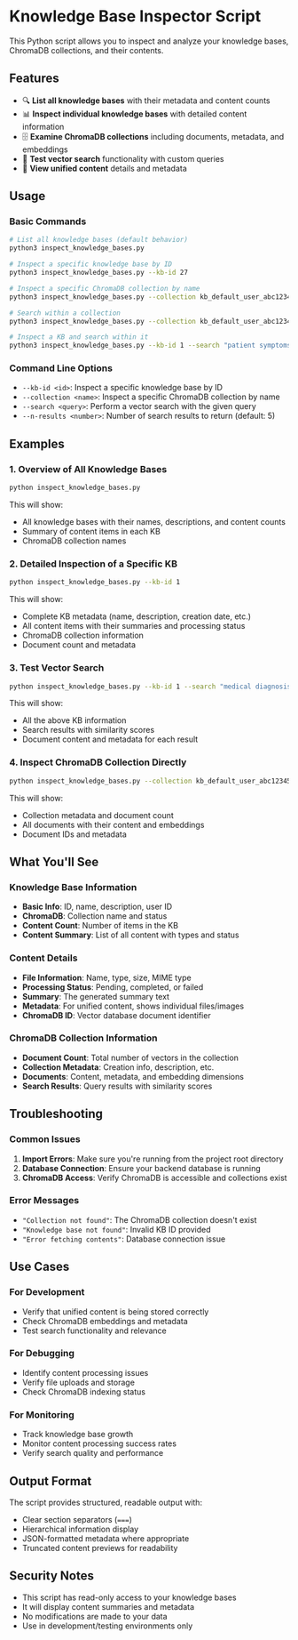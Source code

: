 # Knowledge Base Inspector Script

This Python script allows you to inspect and analyze your knowledge bases, ChromaDB collections, and their contents.

## Features

- 🔍 **List all knowledge bases** with their metadata and content counts
- 📊 **Inspect individual knowledge bases** with detailed content information
- 🗄️ **Examine ChromaDB collections** including documents, metadata, and embeddings
- 🔎 **Test vector search** functionality with custom queries
- 📝 **View unified content** details and metadata

## Usage

### Basic Commands

```bash
# List all knowledge bases (default behavior)
python3 inspect_knowledge_bases.py

# Inspect a specific knowledge base by ID
python3 inspect_knowledge_bases.py --kb-id 27

# Inspect a specific ChromaDB collection by name
python3 inspect_knowledge_bases.py --collection kb_default_user_abc12345

# Search within a collection
python3 inspect_knowledge_bases.py --collection kb_default_user_abc12345 --search "medical records"

# Inspect a KB and search within it
python3 inspect_knowledge_bases.py --kb-id 1 --search "patient symptoms"
```

### Command Line Options

- `--kb-id <id>`: Inspect a specific knowledge base by ID
- `--collection <name>`: Inspect a specific ChromaDB collection by name
- `--search <query>`: Perform a vector search with the given query
- `--n-results <number>`: Number of search results to return (default: 5)

## Examples

### 1. Overview of All Knowledge Bases
```bash
python inspect_knowledge_bases.py
```
This will show:
- All knowledge bases with their names, descriptions, and content counts
- Summary of content items in each KB
- ChromaDB collection names

### 2. Detailed Inspection of a Specific KB
```bash
python inspect_knowledge_bases.py --kb-id 1
```
This will show:
- Complete KB metadata (name, description, creation date, etc.)
- All content items with their summaries and processing status
- ChromaDB collection information
- Document count and metadata

### 3. Test Vector Search
```bash
python inspect_knowledge_bases.py --kb-id 1 --search "medical diagnosis"
```
This will show:
- All the above KB information
- Search results with similarity scores
- Document content and metadata for each result

### 4. Inspect ChromaDB Collection Directly
```bash
python inspect_knowledge_bases.py --collection kb_default_user_abc12345
```
This will show:
- Collection metadata and document count
- All documents with their content and embeddings
- Document IDs and metadata

## What You'll See

### Knowledge Base Information
- **Basic Info**: ID, name, description, user ID
- **ChromaDB**: Collection name and status
- **Content Count**: Number of items in the KB
- **Content Summary**: List of all content with types and status

### Content Details
- **File Information**: Name, type, size, MIME type
- **Processing Status**: Pending, completed, or failed
- **Summary**: The generated summary text
- **Metadata**: For unified content, shows individual files/images
- **ChromaDB ID**: Vector database document identifier

### ChromaDB Collection Information
- **Document Count**: Total number of vectors in the collection
- **Collection Metadata**: Creation info, description, etc.
- **Documents**: Content, metadata, and embedding dimensions
- **Search Results**: Query results with similarity scores

## Troubleshooting

### Common Issues

1. **Import Errors**: Make sure you're running from the project root directory
2. **Database Connection**: Ensure your backend database is running
3. **ChromaDB Access**: Verify ChromaDB is accessible and collections exist

### Error Messages

- `"Collection not found"`: The ChromaDB collection doesn't exist
- `"Knowledge base not found"`: Invalid KB ID provided
- `"Error fetching contents"`: Database connection issue

## Use Cases

### For Development
- Verify that unified content is being stored correctly
- Check ChromaDB embeddings and metadata
- Test search functionality and relevance

### For Debugging
- Identify content processing issues
- Verify file uploads and storage
- Check ChromaDB indexing status

### For Monitoring
- Track knowledge base growth
- Monitor content processing success rates
- Verify search quality and performance

## Output Format

The script provides structured, readable output with:
- Clear section separators (`===`)
- Hierarchical information display
- JSON-formatted metadata where appropriate
- Truncated content previews for readability

## Security Notes

- This script has read-only access to your knowledge bases
- It will display content summaries and metadata
- No modifications are made to your data
- Use in development/testing environments only
